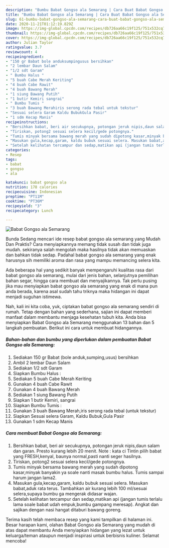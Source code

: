 ```yaml
---
description: "Bumbu Babat Gongso ala Semarang | Cara Buat Babat Gongso ala Semarang Yang Enak Dan Lezat"
title: "Bumbu Babat Gongso ala Semarang | Cara Buat Babat Gongso ala Semarang Yang Enak Dan Lezat"
slug: 61-bumbu-babat-gongso-ala-semarang-cara-buat-babat-gongso-ala-semarang-yang-enak-dan-lezat
date: 2020-11-21T01:12:19.829Z
image: https://img-global.cpcdn.com/recipes/db726aa66c19f125/751x532cq70/babat-gongso-ala-semarang-foto-resep-utama.jpg
thumbnail: https://img-global.cpcdn.com/recipes/db726aa66c19f125/751x532cq70/babat-gongso-ala-semarang-foto-resep-utama.jpg
cover: https://img-global.cpcdn.com/recipes/db726aa66c19f125/751x532cq70/babat-gongso-ala-semarang-foto-resep-utama.jpg
author: Julian Taylor
ratingvalue: 3.7
reviewcount: 4
recipeingredient:
- "150 gr Babat bole anduksumpingusus bersihkan"
- "2 lembar Daun Salam"
- "1/2 sdt Garam"
- " Bumbu Halus "
- "5 buah Cabe Merah Keriting"
- "4 buah Cabe Rawit"
- "4 buah Bawang Merah"
- "1 siung Bawang Putih"
- "1 butir Kemiri sangrai"
- " Bumbu Tumis "
- "3 buah Bawang Merahiris serong rada tebal untuk tekstur"
- "Sesuai selera Garam Kaldu BubukGula Pasir"
- "1 sdm Kecap Manis"
recipeinstructions:
- "Bersihkan babat, beri air secukupnya, potongan jeruk nipis,daun salam dan garan. Presto kurang lebih 20 menit. Note : kata ci Tintin pilih babat yang FRESH,kenyal, baunya normal,pasti nanti seger hasilnya."
- "Tiriskan, potong2 sesuai selera kecil/gede potongnya."
- "Tumis minyak bersama bawang merah yang sudah dipotong kasar,minyak banyakin ya soale nanti masak bumbu halus. Tumis sampai harum jangan lama2."
- "Masukan gula,kecap,garam, kaldu bubuk sesuai selera. Masukan babat,aduk rata terus. Tambahkan air kurang lebih 100 ml/sesuai selera,supaya bumbu ga mengerak didasar wajan."
- "Setelah kelihatan tercampur dan sedap,matikan api (jangan tumis terlalu lama soale babat udah empuk,bumbu gampang meresap). Angkat dan sajikan dengan nasi hangat ditaburi bawang goreng."
categories:
- Resep
tags:
- babat
- gongso
- ala

katakunci: babat gongso ala 
nutrition: 178 calories
recipecuisine: Indonesian
preptime: "PT11M"
cooktime: "PT36M"
recipeyield: "3"
recipecategory: Lunch

---
```



![Babat Gongso ala Semarang](https://img-global.cpcdn.com/recipes/db726aa66c19f125/751x532cq70/babat-gongso-ala-semarang-foto-resep-utama.jpg)

Bunda Sedang mencari ide resep babat gongso ala semarang yang Mudah Dan Praktis? Cara menyiapkannya memang tidak susah dan tidak juga mudah. sekiranya salah mengolah maka hasilnya tidak akan memuaskan dan bahkan tidak sedap. Padahal babat gongso ala semarang yang enak harusnya sih memiliki aroma dan rasa yang mampu memancing selera kita.

Ada beberapa hal yang sedikit banyak mempengaruhi kualitas rasa dari babat gongso ala semarang, mulai dari jenis bahan, selanjutnya pemilihan bahan segar, hingga cara membuat dan menyajikannya. Tak perlu pusing jika mau menyiapkan babat gongso ala semarang yang enak di mana pun anda berada, karena asal sudah tahu triknya maka hidangan ini dapat menjadi suguhan istimewa.




Nah, kali ini kita coba, yuk, ciptakan babat gongso ala semarang sendiri di rumah. Tetap dengan bahan yang sederhana, sajian ini dapat memberi manfaat dalam membantu menjaga kesehatan tubuh kita. Anda bisa menyiapkan Babat Gongso ala Semarang menggunakan 13 bahan dan 5 langkah pembuatan. Berikut ini cara untuk membuat hidangannya.

<!--inarticleads1-->

##### Bahan-bahan dan bumbu yang diperlukan dalam pembuatan Babat Gongso ala Semarang:

1. Sediakan 150 gr Babat (bole anduk,sumping,usus) bersihkan
1. Ambil 2 lembar Daun Salam
1. Sediakan 1/2 sdt Garam
1. Siapkan  Bumbu Halus :
1. Sediakan 5 buah Cabe Merah Keriting
1. Gunakan 4 buah Cabe Rawit
1. Gunakan 4 buah Bawang Merah
1. Sediakan 1 siung Bawang Putih
1. Siapkan 1 butir Kemiri, sangrai
1. Siapkan  Bumbu Tumis :
1. Gunakan 3 buah Bawang Merah,iris serong rada tebal (untuk tekstur)
1. Siapkan Sesuai selera Garam, Kaldu Bubuk,Gula Pasir
1. Gunakan 1 sdm Kecap Manis




<!--inarticleads2-->

##### Cara membuat Babat Gongso ala Semarang:

1. Bersihkan babat, beri air secukupnya, potongan jeruk nipis,daun salam dan garan. Presto kurang lebih 20 menit. Note : kata ci Tintin pilih babat yang FRESH,kenyal, baunya normal,pasti nanti seger hasilnya.
1. Tiriskan, potong2 sesuai selera kecil/gede potongnya.
1. Tumis minyak bersama bawang merah yang sudah dipotong kasar,minyak banyakin ya soale nanti masak bumbu halus. Tumis sampai harum jangan lama2.
1. Masukan gula,kecap,garam, kaldu bubuk sesuai selera. Masukan babat,aduk rata terus. Tambahkan air kurang lebih 100 ml/sesuai selera,supaya bumbu ga mengerak didasar wajan.
1. Setelah kelihatan tercampur dan sedap,matikan api (jangan tumis terlalu lama soale babat udah empuk,bumbu gampang meresap). Angkat dan sajikan dengan nasi hangat ditaburi bawang goreng.




Terima kasih telah membaca resep yang kami tampilkan di halaman ini. Besar harapan kami, olahan Babat Gongso ala Semarang yang mudah di atas dapat membantu Anda menyiapkan hidangan yang lezat untuk keluarga/teman ataupun menjadi inspirasi untuk berbisnis kuliner. Selamat mencoba!

